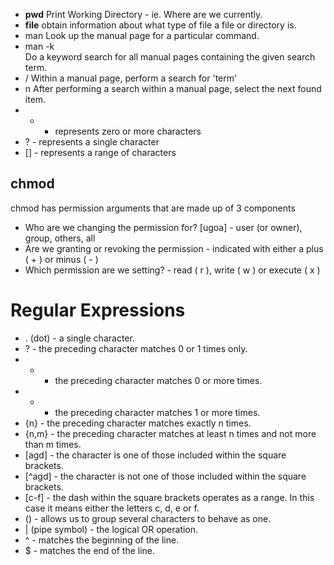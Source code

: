 - **pwd** Print Working Directory - ie. Where are we currently.
- **file** obtain information about what type of file a file or directory is.
- man <command>
    Look up the manual page for a particular command.
- man -k <search term>
    Do a keyword search for all manual pages containing the given search term.
- /<term>
    Within a manual page, perform a search for 'term'
- n
    After performing a search within a manual page, select the next found item.
- * - represents zero or more characters
- ? - represents a single character
- [] - represents a range of characters

## chmod
chmod has permission arguments that are made up of 3 components
- Who are we changing the permission for? [ugoa] - user (or owner), group, others, all
- Are we granting or revoking the permission - indicated with either a plus ( + ) or minus ( - )
- Which permission are we setting? - read ( r ), write ( w ) or execute ( x )

# Regular Expressions
- . (dot) - a single character.
- ? - the preceding character matches 0 or 1 times only.
- * - the preceding character matches 0 or more times.
- + - the preceding character matches 1 or more times.
- {n} - the preceding character matches exactly n times.
- {n,m} - the preceding character matches at least n times and not more than m times.
- [agd] - the character is one of those included within the square brackets.
- [^agd] - the character is not one of those included within the square brackets.
- [c-f] - the dash within the square brackets operates as a range. In this case it means either the letters c, d, e or f.
- () - allows us to group several characters to behave as one.
- | (pipe symbol) - the logical OR operation.
- ^ - matches the beginning of the line.
- $ - matches the end of the line. 

